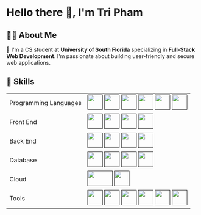 # Hello there 👋, I'm Tri Pham

## 👨‍💻 About Me
👦 I'm a CS student at **University of South Florida** specializing in **Full-Stack Web Development**. I'm passionate about building user-friendly and secure web applications.

## 📖 Skills
<table>
    <tr>
        <td>Programming Languages</td>
        <td>
            <a href=""><img src="https://upload.vectorlogo.zone/logos/javascript/images/239ec8a4-163e-4792-83b6-3f6d96911757.svg" width="40" height="40"/></a>
            <a href=""><img src="https://www.vectorlogo.zone/logos/typescriptlang/typescriptlang-icon.svg" width="40" height="40"/></a>
            <a href=""><img src="https://www.vectorlogo.zone/logos/python/python-icon.svg" width="40" height="40"/></a>
            <a href=""><img src="https://upload.wikimedia.org/wikipedia/commons/thumb/1/18/C_Programming_Language.svg/380px-C_Programming_Language.svg.png?20201031132917" width="40" height="40"/></a>
            <a href=""><img src="https://upload.wikimedia.org/wikipedia/commons/thumb/1/18/ISO_C%2B%2B_Logo.svg/306px-ISO_C%2B%2B_Logo.svg.png" width="40" height="40"/></a>
            <a href=""><img src="https://www.vectorlogo.zone/logos/java/java-icon.svg" width="40" height="40"/></a>
        </td>
    </tr>
    <tr>
        <td>Front End</td>
        <td>
            <a href=""><img src="https://www.vectorlogo.zone/logos/reactjs/reactjs-icon.svg" width="40" height="40"/></a>
            <a href=""><img src="https://www.vectorlogo.zone/logos/nextjs/nextjs-icon.svg" width="40" height="40"/></a>
            <a href=""><img src="https://www.vectorlogo.zone/logos/js_redux/js_redux-icon.svg" width="40" height="40"/></a>
            <a href=""><img src="https://www.vectorlogo.zone/logos/tailwindcss/tailwindcss-icon.svg" width="40" height="40"/></a>
        </td>
    </tr>
    <tr>
        <td>Back End</td>
        <td>
            <a href=""><img src="https://www.vectorlogo.zone/logos/nodejs/nodejs-icon.svg" width="40" height="40"/></a>
            <a href=""><img src="https://www.vectorlogo.zone/logos/nestjs/nestjs-icon.svg" width="40" height="40"/></a>
            <a href=""><img src="https://www.vectorlogo.zone/logos/expressjs/expressjs-icon.svg" width="40" height="40"/></a>
            <a href=""><img src="https://www.vectorlogo.zone/logos/djangoproject/djangoproject-icon.svg" width="40" height="40"/></a>
        </td>
    </tr>
    <tr>
        <td>Database</td>
        <td>
            <a href=""><img src="https://www.vectorlogo.zone/logos/mongodb/mongodb-icon.svg" width="40" height="40"/></a>
            <a href=""><img src="https://www.vectorlogo.zone/logos/postgresql/postgresql-icon.svg" width="40" height="40"/></a>
            <a href=""><img src="https://www.vectorlogo.zone/logos/mysql/mysql-icon.svg" width="40" height="40"/></a>
            <a href=""><img src="https://www.vectorlogo.zone/logos/redis/redis-icon.svg" width="40" height="40"/></a>
        </td>
    </tr>
    <tr>
        <td>Cloud</td>
        <td>
            <a href=""><img src="https://upload.wikimedia.org/wikipedia/commons/thumb/9/93/Amazon_Web_Services_Logo.svg/512px-Amazon_Web_Services_Logo.svg.png" width="66" height="40"/></a>
            <a href=""><img src="https://www.vectorlogo.zone/logos/oracle/oracle-icon.svg" width="40" height="40"/></a>
        </td>
    </tr>
    <tr>
        <td>Tools</td>
        <td>
            <a href=""><img src="https://www.vectorlogo.zone/logos/docker/docker-icon.svg" width="40" height="40"/></a>
            <a href=""><img src="https://www.vectorlogo.zone/logos/git-scm/git-scm-icon.svg" width="40" height="40"/></a>
            <a href=""><img src="https://www.vectorlogo.zone/logos/rabbitmq/rabbitmq-icon.svg" width="40" height="40"/></a>
            <a href=""><img src="https://www.vectorlogo.zone/logos/elastic/elastic-icon.svg" width="40" height="40"/></a>
            <a href=""><img src="https://www.vectorlogo.zone/logos/apache_hadoop/apache_hadoop-icon.svg" width="40" height="40"/></a>
            <a href=""><img src="https://www.vectorlogo.zone/logos/getpostman/getpostman-icon.svg" width="40" height="40"/></a>
        </td>
    </tr>
</table>

